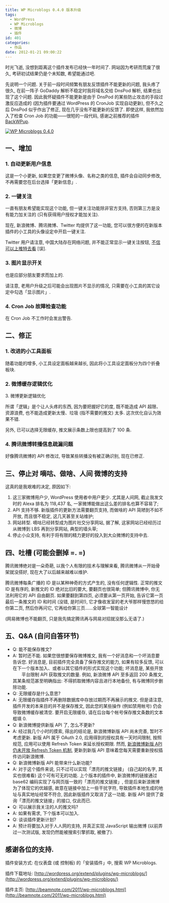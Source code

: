 ```yaml
---
title: WP Microblogs 0.4.0 版本升级
tags:
  - WordPress
  - WP Microblogs
  - 微博
  - 插件
id: 401
categories:
  - 作品
date: 2012-01-21 09:00:22
---
```


时光飞逝, 没想到距离这个插件发布已经快一年时间了. 网站因为考研而荒废了很久, 考研初试结果仍是个未知数, 希望能通过吧.

先说明一个问题. 关于前一段时间频繁有朋友反馈插件不能更新的问题, 我头疼了很久, 在前一阵子 GoDaddy 解析不稳定时我将域名交给 DnsPod 解析, 结果也出现了这个问题. 因此我怀疑插件不能更新是由于 DnsPod 的某些防止攻击的手段过激反应造成的 (因为插件要通过 WordPress 的 CronJob 实现自动更新), 但不久之后 DnsPod 似乎作出了修正, 现在几乎没有不能更新的反馈了. 即使这样, 我依然加入了检查 Cron Job 的功能——很短的一段代码, 感谢之前推荐的插件 [BackWPup](http://beamnote.com/2011/backwpup.html).

[![WP Microblogs 0.4.0](//img.beamnote.com/2012/wp-microblogs-0-4-0.jpg)](//img.beamnote.com/2012/wp-microblogs-0-4-0.jpg)<!-- more -->

## 一、增加

### 1\. 自动更新用户信息

这是一个小更新, 如果您变更了微博头像、名称之类的信息, 插件会自动同步修改, 不再需要您在后台选择「更新信息」.

### 2\. 一键关注

一直有朋友希望能实现这个功能, 但一键关注功能除非官方支持, 否则第三方是没有能力加关注的 (只有获得用户授权才能加关注).

现在, 新浪微博、腾讯微博、Twitter 均提供了这一功能, 您可以很方便的在新版本插件的小工具的头像设定中开启一键关注.

Twitter 用户请注意, 中国大陆存在网络问题, 并不能正常显示一键关注按钮, [不信可以上推特去看](http://news.ifeng.com/mainland/special/wenjiabaofangwenxiya/content-3/detail_2012_01/20/12101334_0.shtml) [误].

### 3\. 图片显示开关

也是应部分朋友要求而加上的.

请注意, 老用户升级之后可能会出现图片不显示的情况, 只需要在小工具的其它设定中勾选「显示图片」.

### 4\. Cron Job 故障检查功能

在 Cron Job 不工作时会发出警告.

## 二、修正

### 1\. 改进的小工具面板

随着功能的增多, 小工具设定面板越来越长, 因此将小工具设定面板分为四个折叠板块.

### 2\. 微博缓存逻辑优化
3\. 微博更新逻辑优化

所谓「逻辑」是个让人头疼的东西, 因为要把握好它的度, 既不能造成 API 超限、资源浪费, 也不能造成更新太慢、垃圾 (指不需要的推文) 太多. 这次优化自认为效果不错.

另外, 已可以选择无限缓存, 推文展示条数上限也提高到了 100 条.

### 4\. 腾讯微博转播信息疏漏问题

好像腾讯微博的 API 修改过, 导致某些转播没有被正确识别, 现在已修正.

## 三、停止对 嘀咕、做啥、人间 微博的支持

这真的是我艰难的决定, 原因如下:

1. 这三家微博用户少, WordPress 使用者中用户更少. 尤其是人间网, 截止我发文时的 Alexa 排名为 118,437 名, 一家微博能做出这么差的排名也算不容易了;
2. API 支持不够. 新版插件的更新方法需要翻页支持, 而做啥的 API 简陋到不如不开放, 而且很不稳定, 这几天甚至关站维护;
3. 网站转型. 嘀咕已经转型成为图片社交分享网站, 据了解, 这家网站已经经历过从微博到 LBS 再到分享网站, 典型的墙头草;
4. 停止小众支持, 有利于将有限的精力更好的投入到大众微博的支持中去.

## 四、吐槽 (可能会删掉 =. =)

腾讯微博绝对是一朵奇葩, 以我个人有限的技术与理解来看, 腾讯微博从一开始骨架就没搭好, 现在大了以后越来越难以维护.

腾讯微博每条广播的 ID 是以某种神奇的方式产生的, 没有任何逻辑性. 正常的推文 ID 是有序的, 新推文的 ID 绝对比旧的要大, 要翻页也很简单; 但腾讯微博中, 你无法利用它的 API 自由翻页. 如果要翻到第四页, 必须要从第一页开始, 告诉它第一页最后一条推文的 ID 和时间 (没错, 是时间\!), 它才像收发室的老大爷那样慢悠悠的给你第二页, 然后你再问它, 它再给你第三页……全球第一智能设计

 (网易微博也不能翻页, 只是我先搞定腾讯再与网易对招就没那么无语了.)

## 五、Q&amp;A (自问自答环节)

* Q: 能不能保存推文?
* A: 暂时还不能. 如果您很想要保存微博推文, 我有一个好消息和一个坏消息要告诉您. 好消息是, 目前插件完全具备了保存推文的能力, 如果有较多反馈, 可以在下一个版本加入、或者以其它插件的形式实现这个功能; 坏消息是, 某些开放<span style="color: #ffffff;">闭关</span>平台限制 API 获取推文的数量. 例如, 新浪微博 API 至多返回 200 条推文, 其某条规范甚至明确指出: 不得抓取微博内容且进行本地备份, 有与微博同步删除功能.
* Q: 无限缓存是什么意思?
* A: 无限缓存指插件不再删除数据库中存放过期而不再展示的推文. 但是请注意, 插件开发的本来目的并不是保存推文, 因此您的某些操作 (例如禁用帐号) 仍会导致微博缓存被清空. 要开启无限缓存, 请在后台每个帐号保存推文条数的文本框填 0.
* Q: 新浪微博提供新版 API 了, 怎么不更新?
* A: 经过我几个小时的摸索, 得出的结论是, 新浪微博新版 API 尚未完善, 暂时不考虑更新. 新版 API 属于 OAuth 2.0, 应用得到的授权具有一天时间限制, 按照规范, 应用可以使用 Refresh Token 来延长授权期限. 然而, [新浪微博新版 API 仍未开放 Refresh Token 机制](http://forum.open.weibo.com/read.php?tid=13982#41443), 更新到新版 API 意味着您每天需要重新授权插件访问新浪微博.
* Q: 新浪微博新版 API 能带来什么新功能?
* A: 对于这个插件来说, 只不过可以实现「漂亮的推文链接」 (自己起的名字, 其实也很难看) 这个可有可无的功能. 上个版本的插件中, 新浪微博的链接通过 base62 编码实现了与网页版一致的「漂亮的推文链接」, 但是后来新浪微博为了体现它的优越感, 故意在链接中加上一些干扰字符, 导致插件本地生成的地址与真实地址经常不符合, 因此新版插件又取消了这一功能. 新版 API 提供了查询「漂亮的推文链接」的接口, 仅此而已.
* Q: 可以展示我关注的人的推文吗?
* A: 如果有需求, 下个版本可以加入.
* Q: 谈谈插件更新计划?
* A: 预计将要加入对于人人网的支持, 并真正实现 JavaScript 输出微博 (以前弄过一次测试版, 发现仍然能被搜索引擎抓取, 被撤了).

## 感谢各位的支持.

插件安装方式: 在仪表盘 (或 控制板) 的「安装插件」中, 搜索 WP Microblogs.

插件下载地址: [http://wordpress.org/extend/plugins/wp-microblogs/](http://wordpress.org/extend/plugins/wp-microblogs/)

插件主页: [http://beamnote.com/2011/wp-microblogs.html](http://beamnote.com/2011/wp-microblogs.html)
